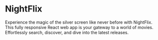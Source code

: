# NightFlix
Experience the magic of the silver screen like never before with NightFlix. This fully responsive React web app is your gateway to a world of movies. Effortlessly search, discover, and dive into the latest releases.
